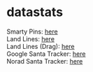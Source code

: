# datastats
Smarty Pins: [here](smartypins.html)  
Land Lines: [here](landlines.html)  
Land Lines (Drag): [here](landlines.html?link=https://storage.googleapis.com/navigator-media-usa/media/connected_line/v2/site/www/drag/metadata-converted.json)  
Google Santa Tracker: [here](sttracker.html)  
Norad Santa Tracker: [here](norad.html)
